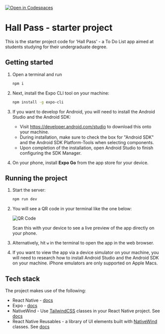 [![Open in Codespaces](https://classroom.github.com/assets/launch-codespace-2972f46106e565e64193e422d61a12cf1da4916b45550586e14ef0a7c637dd04.svg)](https://classroom.github.com/open-in-codespaces?assignment_repo_id=18672858)
# Hall Pass - starter project

This is the starter project code for 'Hall Pass' - a To Do List app aimed at students studying for their undergraduate degree.

## Getting started

1. Open a terminal and run

   ```bash
   npm i
   ```

2. Next, install the Expo CLI tool on your machine:

   ```bash
   npm install -g expo-cli
   ```

3. If you want to develop for Android, you will need to install the Android Studio and the Android SDK:

   - Visit https://developer.android.com/studio to download this onto your machine.
   - During installation, make sure to check the box for "Android SDK" and the Android SDK Platform-Tools when selecting components.
   - Upon completion of the installation, open Android Studio to finish configuring the SDK Manager.

4. On your phone, install **Expo Go** from the app store for your device.

## Running the project

1. Start the server:

   ```bash
   npm run dev
   ```

2. You will see a QR code in your terminal like the one below:

   <img src="./assets/images/webp/expo-device-qr.webp" alt="QR Code" style="max-width: 24rem; height: auto;" />

   Scan this with your device to see a live preview of the app directly on your phone.

3. Alternatively, hit `w` in the terminal to open the app in the web browser.

4. If you want to view the app via a device simulator on your machine, you will need to research how to install Android Studio and the Android SDK on your machine. iPhone emulators are only supported on Apple Macs.

## Tech stack

The project makes use of the following:

- React Native - [docs](https://reactnative.dev/)
- Expo - [docs](https://expo.dev/)
- NativeWind - Use [TailwindCSS](https://tailwindcss.com/) classes in your React Native project. See [docs](https://www.nativewind.dev/)
- React Native Reusables - a library of UI elements built with [NativeWind](https://www.nativewind.dev/) classes. See [docs](https://rnr-docs.vercel.app/getting-started/introduction/)
